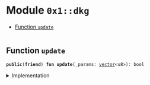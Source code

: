 
<a name="0x1_dkg"></a>

# Module `0x1::dkg`



-  [Function `update`](#0x1_dkg_update)


<pre><code></code></pre>



<a name="0x1_dkg_update"></a>

## Function `update`



<pre><code><b>public</b>(<b>friend</b>) <b>fun</b> <b>update</b>(_params: <a href="../../aptos-stdlib/../move-stdlib/doc/vector.md#0x1_vector">vector</a>&lt;u8&gt;): bool
</code></pre>



<details>
<summary>Implementation</summary>


<pre><code><b>public</b>(<b>friend</b>) <b>fun</b> <b>update</b>(_params: <a href="../../aptos-stdlib/../move-stdlib/doc/vector.md#0x1_vector">vector</a>&lt;u8&gt;): bool {
    <b>true</b> //TODO: real logic
}
</code></pre>



</details>


[move-book]: https://aptos.dev/move/book/SUMMARY
